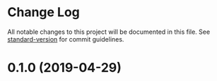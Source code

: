 # Change Log

All notable changes to this project will be documented in this file. See [standard-version](https://github.com/conventional-changelog/standard-version) for commit guidelines.

# 0.1.0 (2019-04-29)
